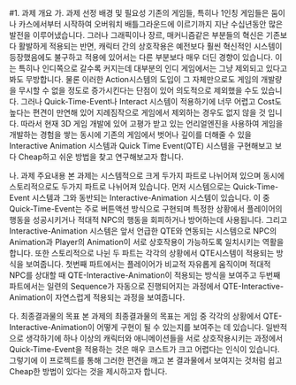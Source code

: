 #1. 과제 개요
   가. 과제 선정 배경 및 필요성
 기존의 게임들, 특히나 1인칭 게임들은 둠이나 카스에서부터 시작하여 오버워치 배틀그라운드에 이르기까지 지난 수십년동안 많은 발전을 이루어냈습니다. 그러나 그래픽이나 장르, 매커니즘같은 부분들의 혁신은 기존보다 활발하게 적용되는 반면, 캐릭터 간의 상호작용은 예전보다 훨씬 혁신적인 시스템이 등장했음에도 불구하고 적용에 있어서는 다른 부분보다 매우 더딘 경향이 있습니다. 이는 특히나 인디쪽으로 갈수록 커지는데 대부분의 인디 게임에서는 그냥 제외되고 있다고 봐도 무방합니다. 물론 이러한 Action시스템의 도입이 그 자체만으로도 게임의 개발량을 무시할 수 없을 정도로 증가시킨다는 단점이 있어 의도적으로 제외했을 수도 있습니다. 그러나 Quick-Time-Event나 Interact 시스템이 적용하기에 너무 어렵고 Cost도 높다는 편견이 만연해 있어 지례짐작으로 게임에서 제외하는 경우도 없지 않을 것 입니다. 따라서 현재 3D 게임 개발에 있어 고평가 받고 있는 언리얼엔진을 사용하여 게임을 개발하는 경험을 쌓는 동시에 기존의 게임에서 벗어나 깊이를 더해줄 수 있을 Interactive Animation 시스템과 Quick Time Event(QTE) 시스템을 구현해보고 보다 Cheap하고 쉬운 방법을 찾고 연구해보고자 합니다.

   나. 과제 주요내용
 본 과제는 시스템적으로 크게 두가지 파트로 나뉘어져 있으며 동시에 스토리적으로도 두가지 파트로 나뉘어져 있습니다. 먼저 시스템으로는 Quick-Time-Event 시스템과 그와 동반되는 Interactive-Animation 시스템이 있습니다. 이 중 Quick-Time-Event는 주로 버튼액션 방식으로 구현되며 특정한 상황에서 플레이어의 행동을 성공시키거나 적대적 NPC의 행동을 회피하거나 방어하는데 사용됩니다. 그리고 Interactive-Animation 시스템은 앞서 언급한 QTE와 연동되는 시스템으로 NPC의 Animation과 Player의 Animation이 서로 상호작용이 가능하도록 일치시키는 역활을 합니다. 또한 스토리적으로 나뉜 두 파트는 각각의 상황에서 QTE시스템이 적용되는 방식을 보여줍니다. 첫번째 파트에서는 플레이어가 비교적 자유롭게 움직이며 적대적 NPC를 상대할 때 QTE-Interactive-Animation이 적용되는 방식을 보여주고 두번째 파트에서는 일련의 Sequence가 자동으로 진행되어지는 과정에서 QTE-Interactive-Animation이 자연스럽게 적용되는 과정을 보여줍니다. 
  
   다. 최종결과물의 목표
 본 과제의 최종결과물의 목표는 게임 중 각각의 상황에서 QTE-Interactive-Animation이 어떻게 구현이 될 수 있는지를 보여주는 데 있습니다. 일반적으로 생각하기에 하나 이상의 캐릭터와 애니메이션들을 서로 상호작용시키는 과정에서 Quick-Time-Event을 적용하는 것은 매우 코스트가 크고 어렵다는 인식이 있습니다. 그렇기에 이 프로젝트를 통해 그러한 편견을 깨고 본 결과물에서 보여지는 것처럼 쉽고 Cheap한 방법이 있다는 것을 제시하고자 합니다.    

